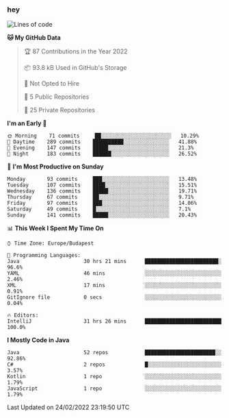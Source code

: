 ### hey

<!--START_SECTION:waka-->
![Lines of code](https://img.shields.io/badge/From%20Hello%20World%20I%27ve%20Written-445%20Thousand%20lines%20of%20code-blue)

**🐱 My GitHub Data** 

> 🏆 87 Contributions in the Year 2022
 > 
> 📦 93.8 kB Used in GitHub's Storage 
 > 
> 🚫 Not Opted to Hire
 > 
> 📜 5 Public Repositories 
 > 
> 🔑 25 Private Repositories  
 > 
**I'm an Early 🐤** 

```text
🌞 Morning    71 commits     ██░░░░░░░░░░░░░░░░░░░░░░░   10.29% 
🌆 Daytime    289 commits    ██████████░░░░░░░░░░░░░░░   41.88% 
🌃 Evening    147 commits    █████░░░░░░░░░░░░░░░░░░░░   21.3% 
🌙 Night      183 commits    ██████░░░░░░░░░░░░░░░░░░░   26.52%

```
📅 **I'm Most Productive on Sunday** 

```text
Monday       93 commits     ███░░░░░░░░░░░░░░░░░░░░░░   13.48% 
Tuesday      107 commits    ████░░░░░░░░░░░░░░░░░░░░░   15.51% 
Wednesday    136 commits    █████░░░░░░░░░░░░░░░░░░░░   19.71% 
Thursday     67 commits     ██░░░░░░░░░░░░░░░░░░░░░░░   9.71% 
Friday       97 commits     ███░░░░░░░░░░░░░░░░░░░░░░   14.06% 
Saturday     49 commits     █░░░░░░░░░░░░░░░░░░░░░░░░   7.1% 
Sunday       141 commits    █████░░░░░░░░░░░░░░░░░░░░   20.43%

```


📊 **This Week I Spent My Time On** 

```text
⌚︎ Time Zone: Europe/Budapest

💬 Programming Languages: 
Java                     30 hrs 21 mins      ████████████████████████░   96.6% 
YAML                     46 mins             ░░░░░░░░░░░░░░░░░░░░░░░░░   2.46% 
XML                      17 mins             ░░░░░░░░░░░░░░░░░░░░░░░░░   0.91% 
GitIgnore file           0 secs              ░░░░░░░░░░░░░░░░░░░░░░░░░   0.04%

🔥 Editors: 
IntelliJ                 31 hrs 26 mins      █████████████████████████   100.0%

```

**I Mostly Code in Java** 

```text
Java                     52 repos            ███████████████████████░░   92.86% 
C#                       2 repos             █░░░░░░░░░░░░░░░░░░░░░░░░   3.57% 
Kotlin                   1 repo              ░░░░░░░░░░░░░░░░░░░░░░░░░   1.79% 
JavaScript               1 repo              ░░░░░░░░░░░░░░░░░░░░░░░░░   1.79%

```



 Last Updated on 24/02/2022 23:19:50 UTC
<!--END_SECTION:waka-->
